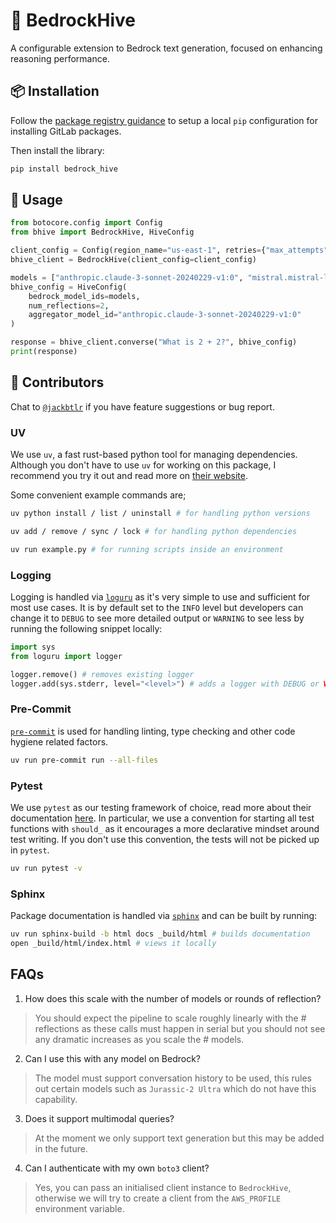 # 🐝 BedrockHive

A configurable extension to Bedrock text generation, focused on enhancing reasoning performance.

## 📦 Installation

Follow the [package registry guidance](https://quip-amazon.com/DHVAAHndixT7/GitLab-Package-Registry) to setup a local `pip` configuration for installing GitLab packages.

Then install the library:
```bash
pip install bedrock_hive
```

## 💬 Usage

```python
from botocore.config import Config
from bhive import BedrockHive, HiveConfig

client_config = Config(region_name="us-east-1", retries={"max_attempts": 5})
bhive_client = BedrockHive(client_config=client_config)

models = ["anthropic.claude-3-sonnet-20240229-v1:0", "mistral.mistral-large-2402-v1:0"]
bhive_config = HiveConfig(
    bedrock_model_ids=models,
    num_reflections=2,
    aggregator_model_id="anthropic.claude-3-sonnet-20240229-v1:0"
)

response = bhive_client.converse("What is 2 + 2?", bhive_config)
print(response)
```

## 🤝 Contributors

Chat to [`@jackbtlr`](https://phonetool.amazon.com/users/jackbtlr) if you have feature suggestions or bug report.

### UV

We use `uv`, a fast rust-based python tool for managing dependencies. Although you don't have to use `uv` for working on this package, I recommend you try it out and read more on [their website](https://docs.astral.sh/uv/).

Some convenient example commands are;

```bash
uv python install / list / uninstall # for handling python versions

uv add / remove / sync / lock # for handling python dependencies

uv run example.py # for running scripts inside an environment

```

### Logging

Logging is handled via [`loguru`](https://github.com/Delgan/loguru) as it's very simple to use and sufficient for most use cases. It is by default set to the `INFO` level but developers can change it to `DEBUG` to see more detailed output or `WARNING` to see less by running the following snippet locally:

```python
import sys
from loguru import logger

logger.remove() # removes existing logger
logger.add(sys.stderr, level="<level>") # adds a logger with DEBUG or WARNING or another level
```

### Pre-Commit

[`pre-commit`](https://pre-commit.com/) is used for handling linting, type checking and other code hygiene related factors.

```bash
uv run pre-commit run --all-files
```

### Pytest

We use `pytest` as our testing framework of choice, read more about their documentation [here](https://docs.pytest.org/en/stable/). In particular, we use a convention for starting all test functions with `should_` as it encourages a more declarative mindset around test writing. If you don't use this convention, the tests will not be picked up in `pytest`.

```bash
uv run pytest -v
```

### Sphinx

Package documentation is handled via [`sphinx`](https://www.sphinx-doc.org/en/) and can be built by running:
```bash
uv run sphinx-build -b html docs _build/html # builds documentation
open _build/html/index.html # views it locally
```

## FAQs

1. How does this scale with the number of models or rounds of reflection?
> You should expect the pipeline to scale roughly linearly with the # reflections as these calls must happen in serial but you should not see any dramatic increases as you scale the # models.

2. Can I use this with any model on Bedrock?
> The model must support conversation history to be used, this rules out certain models such as `Jurassic-2 Ultra` which do not have this capability.

3. Does it support multimodal queries?
> At the moment we only support text generation but this may be added in the future.

4. Can I authenticate with my own `boto3` client?
> Yes, you can pass an initialised client instance to `BedrockHive`, otherwise we will try to create a client from the `AWS_PROFILE` environment variable.
